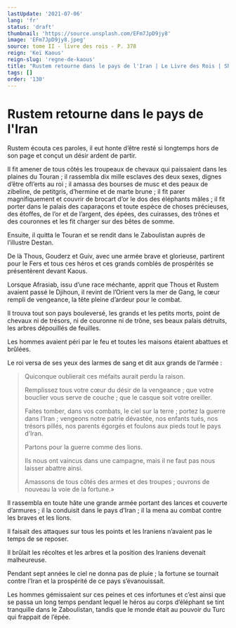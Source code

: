 ```yaml
---
lastUpdate: '2021-07-06'
lang: 'fr'
status: 'draft'
thumbnail: 'https://source.unsplash.com/EFm7JpD9jy8'
image: 'EFm7JpD9jy8.jpeg'
source: tome II - livre des rois - P. 378
reign: 'Keï Kaous'
reign-slug: 'regne-de-kaous'
title: "Rustem retourne dans le pays de l'Iran | Le Livre des Rois | Shâhnâmeh"
tags: []
order: '130'
---
```


<!-- LTeX: language=fr -->

# Rustem retourne dans le pays de l'Iran

Rustem écouta ces paroles, il eut honte d’être resté si longtemps hors de son page et conçut un désir ardent de partir.

Il fit amener de tous côtés les troupeaux de chevaux qui paissaient dans les plaines du Touran ; il rassembla dix mille esclaves des deux sexes, dignes d’être ofl’erts au roi ; il amassa des bourses de musc et des peaux de zibeline, de petitgris, d’hermine et de marte brune ; il fit parer magnifiquement et couvrir de brocart d’or le dos des éléphants mâles ; il fit porter dans le palais des caparaçons et toute espèce de choses précieuses, des étoffes, de l’or et de l’argent, des épées, des cuirasses, des trônes et des couronnes et les fit charger sur des bêtes de somme.

Ensuite, il quitta le Touran et se rendit dans le Zaboulistan auprès de l’illustre Destan.

De là Thous, Gouderz et Guiv, avec une armée brave et glorieuse, partirent pour le Fers et tous ces héros et ces grands comblés de prospérités se présentèrent devant Kaous.

Lorsque Afrasiab, issu d’une race méchante, apprit que Thous et Rustem avaient passé le Djihoun, il revint de l’Orient vers la mer de Gang, le cœur rempli de vengeance, la tête pleine d’ardeur pour le combat.

Il trouva tout son pays bouleversé, les grands et les petits morts, point de chevaux ni de trésors, ni de couronne ni de trône, ses beaux palais détruits, les arbres dépouillés de feuilles.

Les hommes avaient péri par le feu et toutes les maisons étaient abattues et brûlées.

Le roi versa de ses yeux des larmes de sang et dit aux grands de l’armée :

> Quiconque oublierait ces méfaits aurait perdu la raison.
>
> Remplissez tous votre cœur du désir de la vengeance ; que votre bouclier vous serve de couche ; que le casque soit votre oreiller.
>
> Faites tomber, dans vos combats, le ciel sur la terre ; portez la guerre dans l’Iran ; vengeons notre patrie dévastée, nos enfants tués, nos trésors pillés, nos parents égorgés et foulons aux pieds tout le pays d’Iran.
>
> Partons pour la guerre comme des lions.
>
> Ils nous ont vaincus dans une campagne, mais il ne faut pas nous laisser abattre ainsi.
>
> Amassons de tous côtés des armes et des troupes ; ouvrons de nouveau la voie de la fortune.»

Il rassembla en toute hâte une grande armée portant des lances et couverte d’armures ; il la conduisit dans le pays d’Iran ; il la mena au combat contre les braves et les lions.

Il faisait des attaques sur tous les points et les Iraniens n’avaient pas le temps de se reposer.

Il brûlait les récoltes et les arbres et la position des Iraniens devenait malheureuse.

Pendant sept années le ciel ne donna pas de pluie ; la fortune se tournait contre l’Iran et la prospérité de ce pays s’évanouissait.

Les hommes gémissaient sur ces peines et ces infortunes et c’est ainsi que se passa un long temps pendant lequel le héros au corps d’éléphant se tint tranquille dans le Zaboulistan, tandis que le monde était au pouvoir du Turc qui frappait de l’épée.
